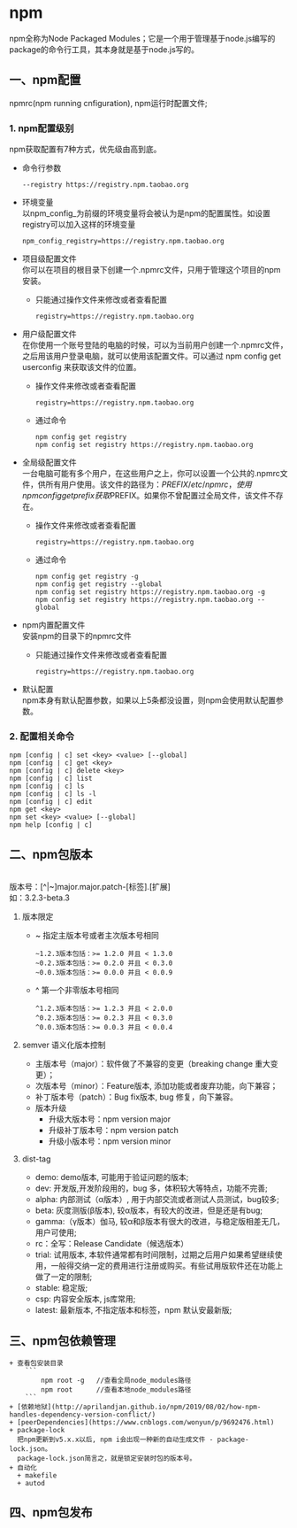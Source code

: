 # npm 
npm全称为Node Packaged Modules；它是一个用于管理基于node.js编写的package的命令行工具，其本身就是基于node.js写的。

## 一、npm配置
npmrc(npm running cnfiguration), npm运行时配置文件;

### 1. npm配置级别
npm获取配置有7种方式，优先级由高到底。

+ 命令行参数
   ```
   --registry https://registry.npm.taobao.org
   ```

+ 环境变量
    <br>以npm_config_为前缀的环境变量将会被认为是npm的配置属性。如设置registry可以加入这样的环境变量
    ```
    npm_config_registry=https://registry.npm.taobao.org
    ```

+ 项目级配置文件
    <br>你可以在项目的根目录下创建一个.npmrc文件，只用于管理这个项目的npm安装。
    + 只能通过操作文件来修改或者查看配置
        ```
        registry=https://registry.npm.taobao.org
        ```
+ 用户级配置文件
    <br>在你使用一个账号登陆的电脑的时候，可以为当前用户创建一个.npmrc文件，之后用该用户登录电脑，就可以使用该配置文件。可以通过 npm config get userconfig 来获取该文件的位置。
    +  操作文件来修改或者查看配置
        ```
        registry=https://registry.npm.taobao.org
        ```
    + 通过命令
        ```
        npm config get registry
        npm config set registry https://registry.npm.taobao.org
        ```

+ 全局级配置文件
   <br>一台电脑可能有多个用户，在这些用户之上，你可以设置一个公共的.npmrc文件，供所有用户使用。该文件的路径为：$PREFIX/etc/npmrc，使用 npm config get prefix 获取$PREFIX。如果你不曾配置过全局文件，该文件不存在。
    +  操作文件来修改或者查看配置
        ```
        registry=https://registry.npm.taobao.org
        ```
    + 通过命令
        ```
        npm config get registry -g
        npm config get registry --global
        npm config set registry https://registry.npm.taobao.org -g
        npm config set registry https://registry.npm.taobao.org --global
        ```
+ npm内置配置文件
    <br>安装npm的目录下的npmrc文件
    + 只能通过操作文件来修改或者查看配置
        ```
        registry=https://registry.npm.taobao.org
        ```

+ 默认配置
   <br>npm本身有默认配置参数，如果以上5条都没设置，则npm会使用默认配置参数。

### 2. 配置相关命令
```
npm [config | c] set <key> <value> [--global]
npm [config | c] get <key>
npm [config | c] delete <key>
npm [config | c] list
npm [config | c] ls
npm [config | c] ls -l
npm [config | c] edit
npm get <key>
npm set <key> <value> [--global]
npm help [config | c]
```




## 二、npm包版本
<br>版本号：[^|~]major.major.patch-[标签].[扩展]
<br>如：3.2.3-beta.3


1. 版本限定
    + ~ 指定主版本号或者主次版本号相同
        ```
        ~1.2.3版本包括：>= 1.2.0 并且 < 1.3.0
        ~0.2.3版本包括：>= 0.2.0 并且 < 0.3.0
        ~0.0.3版本包括：>= 0.0.0 并且 < 0.0.9
        ```
        
    + ^ 第一个非零版本号相同
        ```
        ^1.2.3版本包括：>= 1.2.3 并且 < 2.0.0
        ^0.2.3版本包括：>= 0.2.3 并且 < 0.3.0
        ^0.0.3版本包括：>= 0.0.3 并且 < 0.0.4
        ```

2. semver 语义化版本控制
    - 主版本号（major）：软件做了不兼容的变更（breaking change 重大变更）；
    - 次版本号（minor）：Feature版本, 添加功能或者废弃功能，向下兼容；
    - 补丁版本号（patch）：Bug fix版本, bug 修复，向下兼容。
    - 版本升级
        + 升级大版本号：npm version major
        + 升级补丁版本号：npm version patch
        + 升级小版本号：npm version minor
        

3. dist-tag
    - demo: demo版本, 可能用于验证问题的版本;
    - dev: 开发版,开发阶段用的，bug 多，体积较大等特点，功能不完善;
    - alpha: 内部测试（α版本）, 用于内部交流或者测试人员测试，bug较多;
    - beta: 灰度测版(β版本), 较α版本，有较大的改进，但是还是有bug;
    - gamma:（γ版本）伽马, 较α和β版本有很大的改进，与稳定版相差无几，用户可使用;
    - rc：全写：Release Candidate（候选版本）
    - trial: 试用版本, 本软件通常都有时间限制，过期之后用户如果希望继续使用，一般得交纳一定的费用进行注册或购买。有些试用版软件还在功能上做了一定的限制;
    - stable: 稳定版;
    - csp: 内容安全版本, js库常用;
    - latest: 最新版本, 不指定版本和标签，npm 默认安最新版;


## 三、npm包依赖管理
    + 查看包安装目录
        ```
            npm root -g   //查看全局node_modules路径
            npm root      //查看本地node_modules路径
        ```
    + [依赖地狱](http://aprilandjan.github.io/npm/2019/08/02/how-npm-handles-dependency-version-conflict/)
    + [peerDependencies](https://www.cnblogs.com/wonyun/p/9692476.html)
    + package-lock
      把npm更新到v5.x.x以后, npm i会出现一种新的自动生成文件 - package-lock.json。
      package-lock.json简言之，就是锁定安装时包的版本号。
    + 自动化
      + makefile
      + autod


## 四、npm包发布
